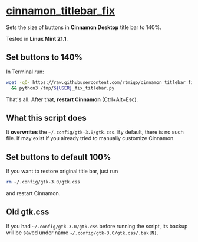 # [cinnamon_titlebar_fix](https://github.com/rtmigo/cinnamon_titlebar_fix)

Sets the size of buttons in **Cinnamon Desktop** title bar to 140%.

Tested in **Linux Mint 21.1**.

## Set buttons to 140%

In Terminal run:

```bash
wget -qO- https://raw.githubusercontent.com/rtmigo/cinnamon_titlebar_fix/master/fix_titlebar.py > "/tmp/${USER}_fix_titlebar.py" \
  && python3 /tmp/${USER}_fix_titlebar.py  
```

That's all. After that, **restart Cinnamon** (Ctrl+Alt+Esc).

##  What this script does

It **overwrites** the `~/.config/gtk-3.0/gtk.css`. By default, there is no such 
file. If may exist if you already tried to manually customize Cinnamon.

## Set buttons to default 100%

If you want to restore original title bar, just run

```bash
rm ~/.config/gtk-3.0/gtk.css
```

and restart Cinnamon.

## Old gtk.css

If you had `~/.config/gtk-3.0/gtk.css` before running the script, its backup 
will be saved under name `~/.config/gtk-3.0/gtk.css/.bak{N}`.

